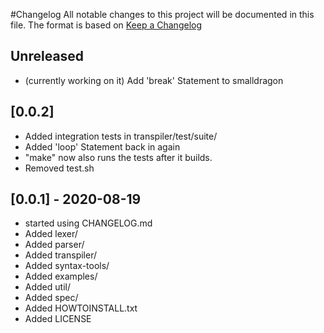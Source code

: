 #Changelog
All notable changes to this project will be documented in this file.
The format is based on [Keep a Changelog](https://keepachangelog.com/en/1.0.0/)

## Unreleased
- (currently working on it) Add 'break' Statement to smalldragon

## [0.0.2]
- Added integration tests in transpiler/test/suite/
- Added 'loop' Statement back in again
- "make" now also runs the tests after it builds.
- Removed test.sh

## [0.0.1] - 2020-08-19
- started using CHANGELOG.md
- Added lexer/ 
- Added parser/ 
- Added transpiler/
- Added syntax-tools/ 
- Added examples/
- Added util/ 
- Added spec/
- Added HOWTOINSTALL.txt
- Added LICENSE
